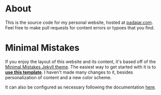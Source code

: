 # About
This is the source code for my personal website, hosted at [padajar.com](https://padajar.com/). Feel free to make pull requests for content errors or typoes that you find.

# Minimal Mistakes

If you enjoy the layout of this website and its content, it's based off of the [Minimal Mistakes Jekyll theme](https://github.com/mmistakes/minimal-mistakes). The easiest way to get started with it is to [**use this template**](https://github.com/mmistakes/mm-github-pages-starter/generate). I haven't made many changes to it, besides personalization of content and a new color scheme.

It can also be configured as necessary following the documentation [here](https://mmistakes.github.io/minimal-mistakes/docs/configuration/).